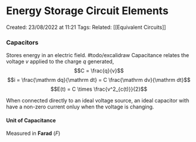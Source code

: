 # Energy Storage Circuit Elements
Created: 23/08/2022 at 11:21
Tags: 
Related: [[Equivalent Circuits]]

### Capacitors
Stores energy in an electric field. #todo/excalidraw
Capacitance relates the voltage $v$ applied to the charge $q$ generated,
$$C = \frac{q}{v}$$
$$i = \frac{\mathrm dq}{\mathrm dt} = C \frac{\mathrm dv}{\mathrm dt}$$
$$E(t) = C \times \frac{v^2_{c(t)}}{2}$$

When connected directly to an ideal voltage source, 
an ideal capacitor with have a non-zero current onluy when the voltage is changing.

#### Unit of Capacitance
Measured in **Farad** $(F)$
